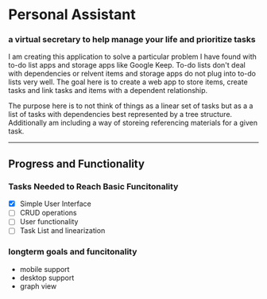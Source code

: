 Personal Assistant
==================
###  a virtual secretary to help manage your life and prioritize tasks

I am creating this application to solve a particular problem I have found with to-do list apps and storage apps like Google Keep. To-do lists don't deal with dependencies or relvent items and storage apps do not plug into to-do lists very well. The goal here is to create a web app to store items, create tasks and link tasks and items with a dependent relationship. 

The purpose here is to not think of things as a linear set of tasks but as a a list of tasks with dependencies best represented by a tree structure.  Additionally am including a way of storeing referencing materials for a given task.

***
## Progress and Functionality

### Tasks Needed to Reach Basic Funcitonality

-[x] Simple User Interface
-[ ] CRUD operations
-[ ] User functionality
-[ ] Task List and linearization

### longterm goals and funcitonality

- mobile support
- desktop support
- graph view
